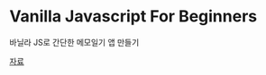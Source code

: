 # Vanilla Javascript For Beginners

바닐라 JS로 간단한 메모일기 앱 만들기

[자료](https://nine-income-43f.notion.site/JS-2e7dc32f557d48cbb52ae1cdec197c57?pvs=4)
